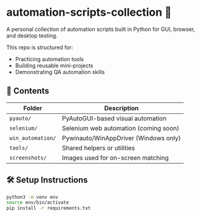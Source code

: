 # automation-scripts-collection 🧪

A personal collection of automation scripts built in Python for GUI, 
browser, and desktop testing.

This repo is structured for:
- Practicing automation tools
- Building reusable mini-projects
- Demonstrating QA automation skills

## 📁 Contents

| Folder         | Description                            |
|----------------|----------------------------------------|
| `pyauto/`       | PyAutoGUI-based visual automation     |
| `selenium/`     | Selenium web automation (coming soon) |
| `win_automation/` | Pywinauto/WinAppDriver (Windows only) |
| `tools/`        | Shared helpers or utilities           |
| `screenshots/`  | Images used for on-screen matching    |

## 🛠 Setup Instructions

```bash
python3 -m venv env
source env/bin/activate
pip install -r requirements.txt

